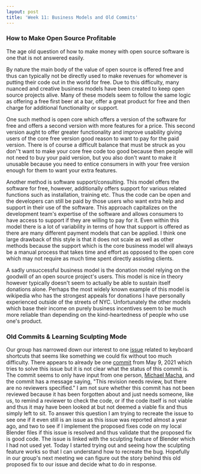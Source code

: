 ```yaml
---
layout: post
title: 'Week 11: Business Models and Old Commits'
---
```


### How to Make Open Source Profitable

The age old question of how to make money with open source software is one that is not answered easily.
<!--end_excerpt-->
By nature the main body of the value of open source is offered free and thus can typically not be directly used to make revenues for whomever is putting their code out in the world for free. Due to this difficulty, many nuanced and creative business models have been created to keep open source projects alive. Many of these models seem to follow the same logic as offering a free first beer at a bar, offer a great product for free and then charge for additional functionality or support.

One such method is open core which offers a version of the software for free and offers a second version with more features for a price. This second version aught to offer greater functionality and improve usability giving users of the core free version good reason to want to pay for the paid version. There is of course a difficult balance that must be struck as you don''t want to make your core free code too good because then people will not need to buy your paid version, but you also don't want to make it unusable because you need to entice consumers in with your free version enough for them to want your extra features.

Another method is software support/consulting. This model offers the software for free, however, additionally offers support for various related functions such as installation, training etc. Thus the code can be open and the developers can still be paid by those users who want extra help and support in their use of the software. This approach capitalizes on the development team's expertise of the software and allows consumers to have access to support if they are willing to pay for it. Even within this model there is a lot of variability in terms of how that support is offered as there are many different payment models that can be applied. I think one large drawback of this style is that it does not scale as well as other methods because the support which is the core business model will always be a manual process that takes time and effort as opposed to the open core which may not require as much time spent directly assisting clients.

A sadly unsuccessful business model is the donation model relying on the goodwill of an open source project's users. This model is nice in theory however typically doesn't seem to actually be able to sustain itself donations alone. Perhaps the most widely known example of this model is wikipedia who has the strongest appeals for donations I have personally experienced outside of the streets of NYC. Unfortunately the other models which base their income on purely business incentives seem to be much more reliable than depending on the kind-heartedness of people who use one's product.


### Old Commits & Learning Sculpting Mode

Our group has narrowed down our interest to one [issue](https://developer.blender.org/T88115) related to keyboard shortcuts that seems like something we could fix without too much difficulty. There appears to already be one [commit](https://developer.blender.org/D11208) from May 9, 2021 which tries to solve this issue but it is not clear what the status of this commit is. The commit seems to only have input from one person, [Michael Macha](https://developer.blender.org/p/vikinghelmet99/), and the commit has a message saying, "This revision needs review, but there are no reviewers specified." I am not sure whether this commit has not been reviewed because it has been forgotten about and just needs someone, like us, to remind a reviewer to check the code, or if the code itself is not viable and thus it may have been looked at but not deemed a viable fix and thus simply left to sit. To answer this question I am trying to recreate the issue to see one if it even still is an issue as this issue was reported almost a year ago, and two to see if I implement the proposed fixes code on my local Blender files if this issue is resolved and thus validate that the proposed fix is good code. The issue is linked with the sculpting feature of Blender which I had not used yet. Today I started trying out and seeing how the sculpting feature works so that I can understand how to recreate the bug. Hopefully in our group's next meeting we can figure out the story behind this old proposed fix to our issue and decide what to do in response.